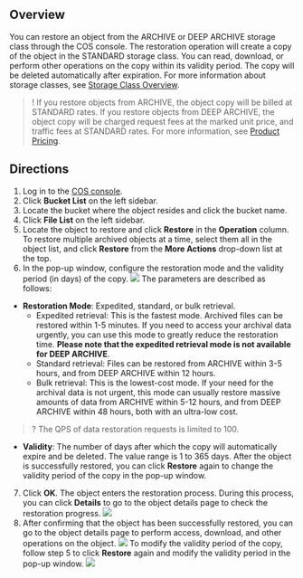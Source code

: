 ## Overview

You can restore an object from the ARCHIVE or DEEP ARCHIVE storage class through the COS console. The restoration operation will create a copy of the object in the STANDARD storage class. You can read, download, or perform other operations on the copy within its validity period. The copy will be deleted automatically after expiration. For more information about storage classes, see [Storage Class Overview](https://intl.cloud.tencent.com/document/product/436/30925).

>! If you restore objects from ARCHIVE, the object copy will be billed at STANDARD rates. If you restore objects from DEEP ARCHIVE, the object copy will be charged request fees at the marked unit price, and traffic fees at STANDARD rates. For more information, see [Product Pricing](https://www.tencentcloud.com/pricing/cos?lang=en&pg=).
>

## Directions

1. Log in to the [COS console](https://console.cloud.tencent.com/cos5).
2. Click **Bucket List** on the left sidebar.
3. Locate the bucket where the object resides and click the bucket name.
4. Click **File List** on the left sidebar.
5. Locate the object to restore and click **Restore** in the **Operation** column. To restore multiple archived objects at a time, select them all in the object list, and click **Restore** from the **More Actions** drop-down list at the top.
6. In the pop-up window, configure the restoration mode and the validity period (in days) of the copy.
![](https://main.qcloudimg.com/raw/3d3163c09213423aa959b179237ab137.png)
The parameters are described as follows:
 - **Restoration Mode**: Expedited, standard, or bulk retrieval.
    - Expedited retrieval: This is the fastest mode. Archived files can be restored within 1-5 minutes. If you need to access your archival data urgently, you can use this mode to greatly reduce the restoration time. **Please note that the expedited retrieval mode is not available for DEEP ARCHIVE**.
    - Standard retrieval: Files can be restored from ARCHIVE within 3-5 hours, and from DEEP ARCHIVE within 12 hours.
    - Bulk retrieval: This is the lowest-cost mode. If your need for the archival data is not urgent, this mode can usually restore massive amounts of data from ARCHIVE within 5-12 hours, and from DEEP ARCHIVE within 48 hours, both with an ultra-low cost.
>? The QPS of data restoration requests is limited to 100.
>
 - **Validity**: The number of days after which the copy will automatically expire and be deleted. The value range is 1 to 365 days. After the object is successfully restored, you can click **Restore** again to change the validity period of the copy in the pop-up window.
7. Click **OK**. The object enters the restoration process.
During this process, you can click **Details** to go to the object details page to check the restoration progress.
![](https://main.qcloudimg.com/raw/4686bc71f95d7178a8690f3eb49721e6.png)
8. After confirming that the object has been successfully restored, you can go to the object details page to perform access, download, and other operations on the object.
![](https://main.qcloudimg.com/raw/e794f58d2593df1ecb675fc7ffa5019c.png)
To modify the validity period of the copy, follow step 5 to click **Restore** again and modify the validity period in the pop-up window.
![](https://main.qcloudimg.com/raw/c464c9fa3e83213f7cf8692f32fa72ab.png)


